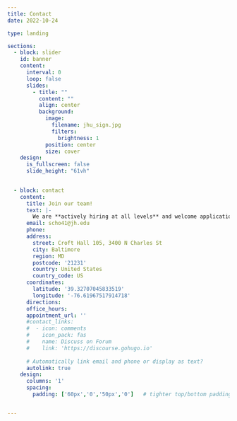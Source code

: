 ```yaml
---
title: Contact
date: 2022-10-24

type: landing

sections:
  - block: slider
    id: banner
    content:
      interval: 0
      loop: false
      slides:
        - title: ""
          content: ""
          align: center
          background:
            image:
              filename: jhu_sign.jpg
              filters:
                brightness: 1
            position: center
            size: cover
    design:
      is_fullscreen: false
      slide_height: "61vh"
 

  - block: contact
    content:
      title: Join our team!
      text: |-
        We are **actively hiring at all levels** and welcome applications from motivated postdoctoral candidates, graduate students, undergraduate research assistants, and lab managers/technicians. Please reach out to us at **scho41@jh.edu** and include your latest CV, along with a brief description of your research background and interests.
      email: scho41@jh.edu
      phone: 
      address:
        street: Croft Hall 105, 3400 N Charles St
        city: Baltimore
        region: MD
        postcode: '21231'
        country: United States
        country_code: US
      coordinates:
        latitude: '39.32707045833519'
        longitude: '-76.61967517914718'
      directions: 
      office_hours:
      appointment_url: ''
      #contact_links:
      #  - icon: comments
      #    icon_pack: fas
      #    name: Discuss on Forum
      #    link: 'https://discourse.gohugo.io'
    
      # Automatically link email and phone or display as text?
      autolink: true
    design:
      columns: '1'
      spacing:
        padding: ['60px','0','50px','0']   # tighter top/bottom padding


---
```

